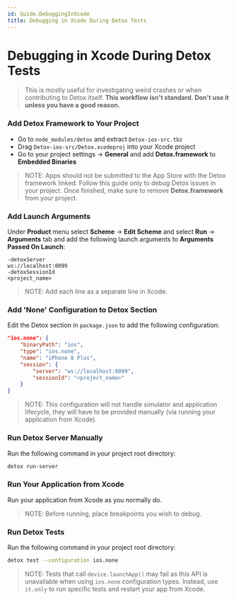 ```yaml
---
id: Guide.DebuggingInXcode
title: Debugging in Xcode During Detox Tests
---
```


# Debugging in Xcode During Detox Tests

> This is mostly useful for investigating weird crashes or when contributing to Detox itself. **This workflow isn't standard. Don't use it unless you have a good reason.**

### Add Detox Framework to Your Project

* Go to `node_modules/detox` and extract `Detox-ios-src.tbz`
* Drag `Detox-ios-src/Detox.xcodeproj` into your Xcode project
* Go to your project settings -> **General** and add **Detox.framework** to **Embedded Binaries**

> NOTE: Apps should not be submitted to the App Store with the Detox framework linked. Follow this guide only to debug Detox issues in your project. Once finished, make sure to remove **Detox.framework** from your project.

### Add Launch Arguments

Under **Product** menu select **Scheme** -> **Edit Scheme** and select **Run** -> **Arguments** tab and add the following launch arguments to **Arguments Passed On Launch**:

```
-detoxServer
ws://localhost:8099
-detoxSessionId
<project_name>
```

> NOTE: Add each line as a separate line in Xcode.

### Add 'None' Configuration to Detox Section

Edit the Detox section in `package.json` to add the following configuration:

```json
"ios.none": {
    "binaryPath": "ios",
    "type": "ios.none",
    "name": "iPhone 8 Plus",
    "session": {
        "server": "ws://localhost:8099",
        "sessionId": "<project_name>"
    }
}
```

> NOTE: This configuration will not handle simulator and application lifecycle, they will have to be provided manually (via running your application from Xcode).

### Run Detox Server Manually

Run the following command in your project root directory:

```sh
detox run-server
```

### Run Your Application from Xcode

Run your application from Xcode as you normally do.

> NOTE: Before running, place breakpoints you wish to debug.

### Run Detox Tests

Run the following command in your project root directory:

```sh
detox test --configuration ios.none
```

> NOTE: Tests that call `device.launchApp()` may fail as this API is unavailable when using `ios.none` configuration types. Instead, use `it.only` to run specific tests and restart your app from Xcode.
